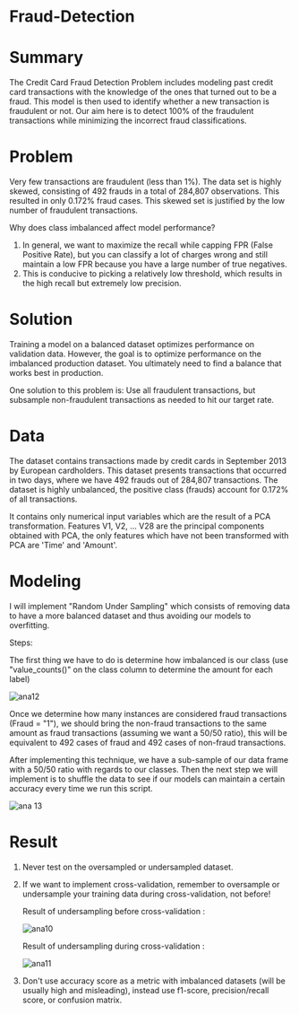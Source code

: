 # Fraud-Detection

# Summary

The Credit Card Fraud Detection Problem includes modeling past credit card transactions with the knowledge of the ones that turned out to be a fraud. 
This model is then used to identify whether a new transaction is fraudulent or not. 
Our aim here is to detect 100% of the fraudulent transactions while minimizing the incorrect fraud classifications.


# Problem

Very few transactions are fraudulent (less than 1%). The data set is highly skewed, consisting of 492 frauds in a total of 284,807 observations. This resulted in only 0.172% fraud cases. This skewed set is justified by the low number of fraudulent transactions.

Why does class imbalanced affect model performance?
1) In general, we want to maximize the recall while capping FPR (False Positive Rate), but you can classify a lot of charges wrong and still maintain a low FPR because you have a large number of true negatives.
2) This is conducive to picking a relatively low threshold, which results in the high recall but extremely low precision.


# Solution

Training a model on a balanced dataset optimizes performance on validation data.
However, the goal is to optimize performance on the imbalanced production dataset. You ultimately need to find a balance that works best in production.

One solution to this problem is: 
Use all fraudulent transactions, but subsample non-fraudulent transactions as needed to hit our target rate.


# Data

The dataset contains transactions made by credit cards in September 2013 by European cardholders. This dataset presents transactions that occurred in two days, where we have 492 frauds out of 284,807 transactions. The dataset is highly unbalanced, the positive class (frauds) account for 0.172% of all transactions.

It contains only numerical input variables which are the result of a PCA transformation. Features V1, V2, ... V28 are the principal components obtained with PCA, the only features which have not been transformed with PCA are 'Time' and 'Amount'.


# Modeling

I will implement "Random Under Sampling" which consists of removing data to have a more balanced dataset and thus avoiding our models to overfitting.

Steps:

The first thing we have to do is determine how imbalanced is our class (use "value_counts()" on the class column to determine the amount for each label)

![ana12](https://user-images.githubusercontent.com/33470542/81507828-e966c980-92cd-11ea-8574-b43549833c92.png)

Once we determine how many instances are considered fraud transactions (Fraud = "1"), we should bring the non-fraud transactions to the same amount as fraud transactions (assuming we want a 50/50 ratio), this will be equivalent to 492 cases of fraud and 492 cases of non-fraud transactions.

After implementing this technique, we have a sub-sample of our data frame with a 50/50 ratio with regards to our classes. Then the next step we will implement is to shuffle the data to see if our models can maintain a certain accuracy every time we run this script.


![ana 13](https://user-images.githubusercontent.com/33470542/81507837-026f7a80-92ce-11ea-9101-05a4d35b7ce5.png)


# Result

1) Never test on the oversampled or undersampled dataset.
2) If we want to implement cross-validation, remember to oversample or undersample your training data during cross-validation, not before!

   Result of undersampling before cross-validation :

   ![ana10](https://user-images.githubusercontent.com/33470542/81507545-39dd2780-92cc-11ea-9c6f-bbdb9c1985f0.png)


   Result of undersampling during cross-validation :

   ![ana11](https://user-images.githubusercontent.com/33470542/81507947-b4a74200-92ce-11ea-9124-ebba94fff0a3.png)



3) Don't use accuracy score as a metric with imbalanced datasets (will be usually high and misleading), instead use f1-score, precision/recall score, or confusion matrix.





